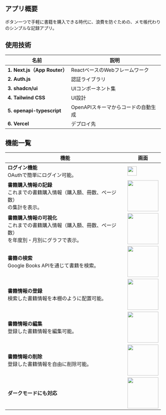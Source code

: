 ## アプリ概要
ボタン一つで手軽に書籍を購入できる時代に、浪費を防ぐための、メモ帳代わりのシンプルな記録アプリ。

## 使用技術
|名前|説明|
---|---
|**1. Next.js（App Router）**|ReactベースのWebフレームワーク|
|**2. Auth.js**|認証ライブラリ|
|**3. shadcn/ui**|UIコンポーネント集|
|**4. Tailwind CSS**|UI設計|
|**5. openapi-typescript**|OpenAPIスキーマからコードの自動生成|
|**6. Vercel**|デプロイ先|

## 機能一覧
|機能|画面|
---|---
|**ログイン機能**<br>OAuthで簡単にログイン可能。|<img src="https://github.com/user-attachments/assets/920180e2-5627-4595-b54d-1caa71d88304" width="30％">|
|**書籍購入情報の記録**<br>これまでの書籍購入情報（購入額、冊数、ページ数）<br>の集計を表示。|<img src="https://github.com/user-attachments/assets/dab0e178-cba6-49c4-ba6e-88471f84a7ef" width="100">|
|**書籍購入情報の可視化**<br>これまでの書籍購入情報（購入額、冊数、ページ数）<br>を年度別・月別にグラフで表示。|<img src="https://github.com/user-attachments/assets/1e6fa680-eb2d-4c60-b106-18ea9e6a7218" width="100">|
|**書籍の検索**<br>Google Books APIを通じて書籍を検索。|<img src="https://github.com/user-attachments/assets/97b3a9e8-7804-46ff-ac17-9c6bcfb65dd0" width="100">|
|**書籍情報の登録**<br>検索した書籍情報を本棚のように配置可能。|<img src="https://github.com/user-attachments/assets/4eb5b4f6-5915-4d87-8f50-bf96b8a225e0" width="100">|
|**書籍情報の編集**<br>登録した書籍情報を編集可能。|<img src="https://github.com/user-attachments/assets/84b42d4a-d4b2-4268-ac05-e829d56b97ff" width="100">|
|**書籍情報の削除**<br>登録した書籍情報を自由に削除可能。|<img src="https://github.com/user-attachments/assets/a315e5d7-12ef-4e11-bf2e-4507f3d28893" width="100">|
|**ダークモードにも対応**|<img src="https://github.com/user-attachments/assets/438953fd-5fca-40b8-9a4a-7750c1c81477" width="100">|
